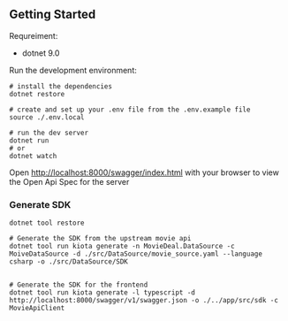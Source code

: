 ## Getting Started

Requreiment:

- dotnet 9.0

Run the development environment:

```
# install the dependencies
dotnet restore

# create and set up your .env file from the .env.example file
source ./.env.local

# run the dev server
dotnet run 
# or 
dotnet watch

```

Open [http://localhost:8000/swagger/index.html](http://localhost:8000/swagger/index.html) with your browser to view the Open Api Spec for the server


### Generate SDK


```
dotnet tool restore

# Generate the SDK from the upstream movie api
dotnet tool run kiota generate -n MovieDeal.DataSource -c MoiveDataSource -d ./src/DataSource/movie_source.yaml --language csharp -o ./src/DataSource/SDK


# Generate the SDK for the frontend
dotnet tool run kiota generate -l typescript -d http://localhost:8000/swagger/v1/swagger.json -o ./../app/src/sdk -c MovieApiClient

```
